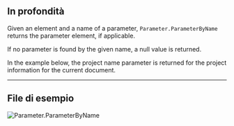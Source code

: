 ## In profondità
Given an element and a name of a parameter, `Parameter.ParameterByName` returns the parameter element, if applicable.

If no parameter is found by the given name, a null value is returned.

In the example below, the project name parameter is returned for the project information for the current document.

___
## File di esempio

![Parameter.ParameterByName](./Revit.Elements.Parameter.ParameterByName_img.jpg)

